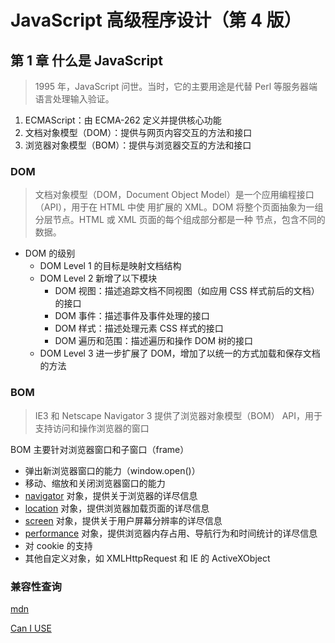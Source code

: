 # JavaScript 高级程序设计（第 4 版）

## 第 1 章 什么是 JavaScript

> 1995 年，JavaScript 问世。当时，它的主要用途是代替 Perl 等服务器端语言处理输入验证。

1. ECMAScript：由 ECMA-262 定义并提供核心功能
2. 文档对象模型（DOM）：提供与网页内容交互的方法和接口
3. 浏览器对象模型（BOM）：提供与浏览器交互的方法和接口

### DOM

> 文档对象模型（DOM，Document Object Model）是一个应用编程接口（API），用于在 HTML 中使
> 用扩展的 XML。DOM 将整个页面抽象为一组分层节点。HTML 或 XML 页面的每个组成部分都是一种
> 节点，包含不同的数据。

- DOM 的级别
  - DOM Level 1 的目标是映射文档结构
  - DOM Level 2 新增了以下模块
    - DOM 视图：描述追踪文档不同视图（如应用 CSS 样式前后的文档）的接口
    - DOM 事件：描述事件及事件处理的接口
    - DOM 样式：描述处理元素 CSS 样式的接口
    - DOM 遍历和范围：描述遍历和操作 DOM 树的接口
  - DOM Level 3 进一步扩展了 DOM，增加了以统一的方式加载和保存文档的方法

### BOM

> IE3 和 Netscape Navigator 3 提供了浏览器对象模型（BOM） API，用于支持访问和操作浏览器的窗口

BOM 主要针对浏览器窗口和子窗口（frame）

- 弹出新浏览器窗口的能力（window.open()）
- 移动、缩放和关闭浏览器窗口的能力
- [navigator](https://developer.mozilla.org/zh-CN/docs/Web/API/Navigator) 对象，提供关于浏览器的详尽信息
- [location](https://developer.mozilla.org/zh-CN/docs/Web/API/Location) 对象，提供浏览器加载页面的详尽信息
- [screen](https://developer.mozilla.org/zh-CN/docs/Web/API/Screen) 对象，提供关于用户屏幕分辨率的详尽信息
- [performance](https://developer.mozilla.org/zh-CN/docs/Web/API/Performance) 对象，提供浏览器内存占用、导航行为和时间统计的详尽信息
- 对 cookie 的支持
- 其他自定义对象，如 XMLHttpRequest 和 IE 的 ActiveXObject

### 兼容性查询

[mdn](https://developer.mozilla.org)

[Can I USE](https://caniuse.com)

